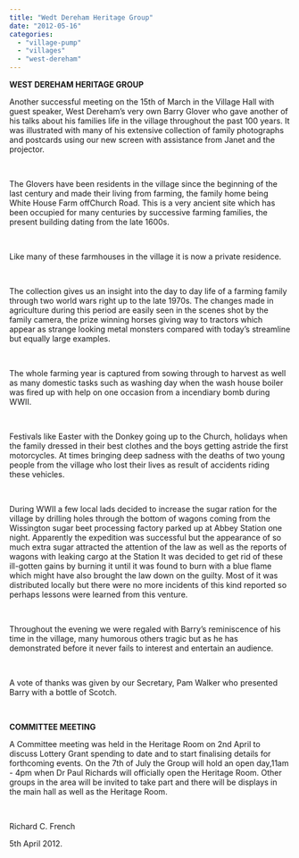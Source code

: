 ```yaml
---
title: "Wedt Dereham Heritage Group"
date: "2012-05-16"
categories: 
  - "village-pump"
  - "villages"
  - "west-dereham"
---
```


**WEST DEREHAM HERITAGE GROUP**

Another successful meeting on the 15th of March in the Village Hall with guest speaker, West Dereham’s very own Barry Glover who gave another of his talks about his families life in the village throughout the past 100 years. It was illustrated with many of his extensive collection of family photographs and postcards using our new screen with assistance from Janet and the projector.

 

The Glovers have been residents in the village since the beginning of the last century and made their living from farming, the family home being White House Farm offChurch Road. This is a very ancient site which has been occupied for many centuries by successive farming families, the present building dating from the late 1600s.

 

Like many of these farmhouses in the village it is now a private residence.

 

The collection gives us an insight into the day to day life of a farming family through two world wars right up to the late 1970s. The changes made in agriculture during this period are easily seen in the scenes shot by the family camera, the prize winning horses giving way to tractors which appear as strange looking metal monsters compared with today’s streamline but equally large examples.

 

The whole farming year is captured from sowing through to harvest as well as many domestic tasks such as washing day when the wash house boiler was fired up with help on one occasion from a incendiary bomb during WWII.

 

Festivals like Easter with the Donkey going up to the Church, holidays when the family dressed in their best clothes and the boys getting astride the first motorcycles. At times bringing deep sadness with the deaths of two young people from the village who lost their lives as result of accidents riding these vehicles.

 

During WWII a few local lads decided to increase the sugar ration for the village by drilling holes through the bottom of wagons coming from the Wissington sugar beet processing factory parked up at Abbey Station one night. Apparently the expedition was successful but the appearance of so much extra sugar attracted the attention of the law as well as the reports of wagons with leaking cargo at the Station It was decided to get rid of these ill-gotten gains by burning it until it was found to burn with a blue flame which might have also brought the law down on the guilty. Most of it was distributed locally but there were no more incidents of this kind reported so perhaps lessons were learned from this venture.

 

Throughout the evening we were regaled with Barry’s reminiscence of his time in the village, many humorous others tragic but as he has demonstrated before it never fails to interest and entertain an audience.

 

A vote of thanks was given by our Secretary, Pam Walker who presented Barry with a bottle of Scotch.

 

**COMMITTEE MEETING**

A Committee meeting was held in the Heritage Room on 2nd April to discuss Lottery Grant spending to date and to start finalising details for forthcoming events. On the 7th of July the Group will hold an open day,11am - 4pm when Dr Paul Richards will officially open the Heritage Room. Other groups in the area will be invited to take part and there will be displays in the main hall as well as the Heritage Room.

 

Richard C. French

5th April 2012.
